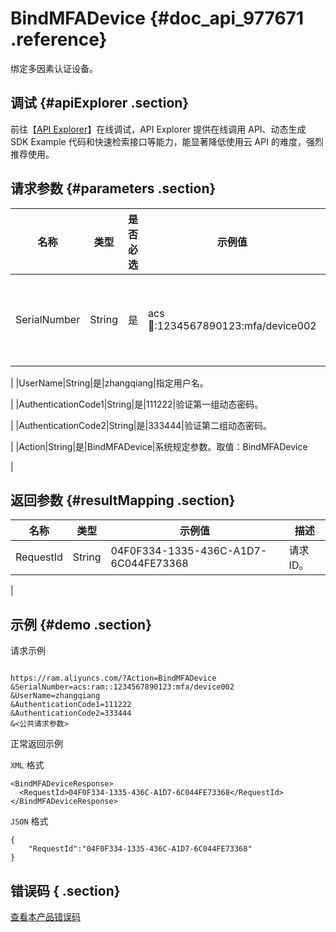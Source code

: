 # BindMFADevice {#doc_api_977671 .reference}

绑定多因素认证设备。

## 调试 {#apiExplorer .section}

前往【[API Explorer](https://api.aliyun.com/#product=Ram&api=BindMFADevice)】在线调试，API Explorer 提供在线调用 API、动态生成 SDK Example 代码和快速检索接口等能力，能显著降低使用云 API 的难度，强烈推荐使用。

## 请求参数 {#parameters .section}

|名称|类型|是否必选|示例值|描述|
|--|--|----|---|--|
|SerialNumber|String|是|acs:ram::1234567890123:mfa/device002|指定MFA设备的序列号。

 |
|UserName|String|是|zhangqiang|指定用户名。

 |
|AuthenticationCode1|String|是|111222|验证第一组动态密码。

 |
|AuthenticationCode2|String|是|333444|验证第二组动态密码。

 |
|Action|String|是|BindMFADevice|系统规定参数。取值：BindMFADevice

 |

## 返回参数 {#resultMapping .section}

|名称|类型|示例值|描述|
|--|--|---|--|
|RequestId|String|04F0F334-1335-436C-A1D7-6C044FE73368|请求ID。

 |

## 示例 {#demo .section}

请求示例

``` {#request_demo}

https://ram.aliyuncs.com/?Action=BindMFADevice
&SerialNumber=acs:ram::1234567890123:mfa/device002
&UserName=zhangqiang
&AuthenticationCode1=111222
&AuthenticationCode2=333444
&<公共请求参数>

```

正常返回示例

`XML` 格式

``` {#xml_return_success_demo}
<BindMFADeviceResponse>
  <RequestId>04F0F334-1335-436C-A1D7-6C044FE73368</RequestId>
</BindMFADeviceResponse>

```

`JSON` 格式

``` {#json_return_success_demo}
{
	"RequestId":"04F0F334-1335-436C-A1D7-6C044FE73368"
}
```

## 错误码 { .section}

[查看本产品错误码](https://error-center.aliyun.com/status/product/Ram)

